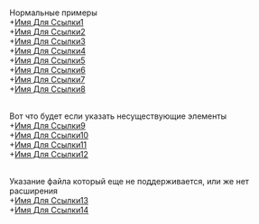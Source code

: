 <br>Нормальные примеры
<br>+[Имя Для Ссылки1](./LinkCode.py#NeClass)
<br>+[Имя Для Ссылки2](./LinkCode.py#NeClass.name)
<br>+[Имя Для Ссылки3](./LinkCode.py#NeClass.__call__)
<br>+[Имя Для Ссылки4](./LinkCode.py#another_function)
<br>+[Имя Для Ссылки5](./LinkCode.py#__name__)
<br>+[Имя Для Ссылки6](./LinkCode.py#Химичим)
<br>+[Имя Для Ссылки7](./LinkCode2.py#__name__)
<br>+[Имя Для Ссылки8](./LinkCode2.py#ДелаемДела)

<br>Вот что будет если указать несуществующие элементы
<br>+[Имя Для Ссылки9](./LinkCode.py#Скучаем)
<br>+[Имя Для Ссылки10](./LinkCode2.py#another_function)
<br>+[Имя Для Ссылки11](./LinkCode.py#__file__)
<br>+[Имя Для Ссылки12](./LinkCode.py#NeClass.__init__)

<br>Указание файла который еще не поддерживается, или же нет расширения
<br>+[Имя Для Ссылки13](./LinkCode3.md#Делаем)
<br>+[Имя Для Ссылки14](./LinkCode4#Строим)

